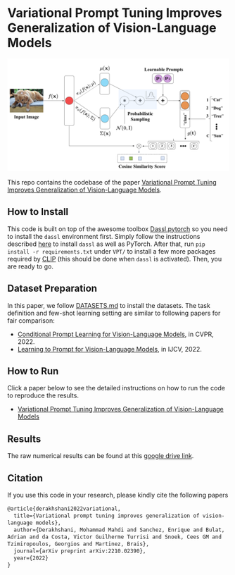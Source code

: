 
# Variational Prompt Tuning Improves Generalization of Vision-Language Models

![Variational Prompt Learning](assets/vpt.png "VPT")

This repo contains the codebase of the paper  [Variational Prompt Tuning Improves Generalization of Vision-Language Models](https://arxiv.org/abs/2210.02390). 

## How to Install
This code is built on top of the awesome toolbox [Dassl.pytorch](https://github.com/KaiyangZhou/Dassl.pytorch) so you need to install the `dassl` environment first. Simply follow the instructions described [here](https://github.com/KaiyangZhou/Dassl.pytorch#installation) to install `dassl` as well as PyTorch. After that, run `pip install -r requirements.txt` under `VPT/` to install a few more packages required by [CLIP](https://github.com/openai/CLIP) (this should be done when `dassl` is activated). Then, you are ready to go.

## Dataset Preparation

In this paper, we follow [DATASETS.md](DATASETS.md) to install the datasets. The task definition and few-shot learning setting are similar to following papers for fair comparison:
* [Conditional Prompt Learning for Vision-Language Models](https://arxiv.org/abs/2203.05557), in CVPR, 2022.
* [Learning to Prompt for Vision-Language Models](https://arxiv.org/abs/2109.01134), in IJCV, 2022.

## How to Run

Click a paper below to see the detailed instructions on how to run the code to reproduce the results.

* [Variational Prompt Tuning Improves Generalization of Vision-Language Models](VPT.md)

## Results

The raw numerical results can be found at this [google drive link](https://docs.google.com/spreadsheets/d/e/2PACX-1vSI_8GjWG7gbu_SjqVYfipeDP2ytVaSQqkINU1yEdgFB8gF27FwLXn2E_6c9N7hNWb-o2oB617vifh5/pubhtml).

## Citation
If you use this code in your research, please kindly cite the following papers

```
@article{derakhshani2022variational,
  title={Variational prompt tuning improves generalization of vision-language models},
  author={Derakhshani, Mohammad Mahdi and Sanchez, Enrique and Bulat, Adrian and da Costa, Victor Guilherme Turrisi and Snoek, Cees GM and Tzimiropoulos, Georgios and Martinez, Brais},
  journal={arXiv preprint arXiv:2210.02390},
  year={2022}
}
```
